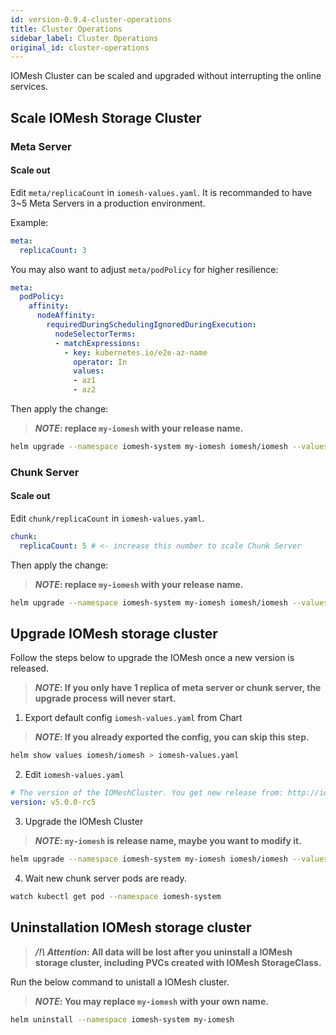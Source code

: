 ```yaml
---
id: version-0.9.4-cluster-operations
title: Cluster Operations
sidebar_label: Cluster Operations
original_id: cluster-operations
---
```


IOMesh Cluster can be scaled and upgraded without interrupting the online services.

## Scale IOMesh Storage Cluster

### Meta Server

#### Scale out

Edit `meta/replicaCount` in `iomesh-values.yaml`. It is recommanded to have 3~5 Meta Servers in a production environment.

Example:
```yaml
meta:
  replicaCount: 3
```

You may also want to adjust `meta/podPolicy` for higher resilience:

```yaml
meta:
  podPolicy:
    affinity:
      nodeAffinity:
        requiredDuringSchedulingIgnoredDuringExecution:
          nodeSelectorTerms:
          - matchExpressions:
            - key: kubernetes.io/e2e-az-name
              operator: In
              values:
              - az1
              - az2
```

Then apply the change:

> **_NOTE_: replace `my-iomesh` with your release name.**

```bash
helm upgrade --namespace iomesh-system my-iomesh iomesh/iomesh --values iomesh-values.yaml
```

### Chunk Server

#### Scale out

Edit `chunk/replicaCount` in `iomesh-values.yaml`.

```yaml
chunk:
  replicaCount: 5 # <- increase this number to scale Chunk Server
```

Then apply the change:

> **_NOTE_: replace `my-iomesh` with your release name.**

```bash
helm upgrade --namespace iomesh-system my-iomesh iomesh/iomesh --values iomesh-values.yaml
```

## Upgrade IOMesh storage cluster

Follow the steps below to upgrade the IOMesh once a new version is released.

> **_NOTE_: If you only have 1 replica of meta server or chunk server, the upgrade process will never start.**

1. Export default config `iomesh-values.yaml` from Chart

> **_NOTE_: If you already exported the config, you can skip this step.**

```bash
helm show values iomesh/iomesh > iomesh-values.yaml
```

2. Edit `iomesh-values.yaml`

```yaml
# The version of the IOMeshCluster. You get new release from: http://iomesh.com/docs/release/releases
version: v5.0.0-rc5
```

3. Upgrade the IOMesh Cluster

> **_NOTE_: `my-iomesh` is release name, maybe you want to modify it.**

```bash
helm upgrade --namespace iomesh-system my-iomesh iomesh/iomesh --values iomesh-values.yaml
```

4. Wait new chunk server pods are ready.

```bash
watch kubectl get pod --namespace iomesh-system
```

## Uninstallation IOMesh storage cluster

> **_/!\ Attention_: All data will be lost after you uninstall a IOMesh storage cluster, including PVCs created with IOMesh StorageClass.**

Run the below command to unistall a IOMesh cluster.

> **_NOTE_: You may replace `my-iomesh` with your own name.**

```bash
helm uninstall --namespace iomesh-system my-iomesh
```

[1]: http://www.iomesh.com/docs/installation/setup-iomesh-storage#mount-device
